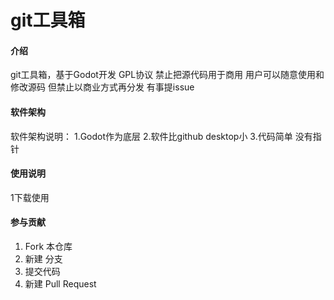 # git工具箱

#### 介绍
git工具箱，基于Godot开发 GPL协议 禁止把源代码用于商用
用户可以随意使用和修改源码 但禁止以商业方式再分发
有事提issue

#### 软件架构
软件架构说明：
1.Godot作为底层
2.软件比github desktop小
3.代码简单 没有指针


#### 使用说明

1下载使用

#### 参与贡献

1.  Fork 本仓库
2.  新建 分支
3.  提交代码
4.  新建 Pull Request


